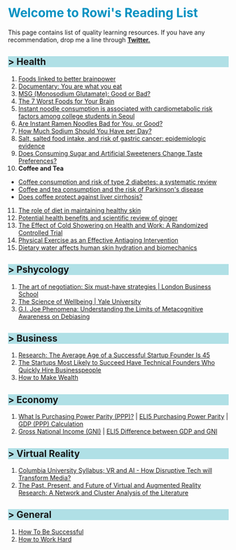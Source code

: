<h1 style="color:#0492c2;"> Welcome to Rowi's Reading List </h1>

This page contains list of quality learning resources. If you have any recommendation, drop me a line through [**Twitter.**](https://twitter.com/rowialfata)


<h2 style="background-color:powderblue;"> > Health </h2>

1. [Foods linked to better brainpower](https://www.health.harvard.edu/healthbeat/foods-linked-to-better-brainpower)
2. [Documentary: You are what you eat](https://www.youtube.com/watch?v=x4_FNTUhwVU)
3. [MSG (Monosodium Glutamate): Good or Bad?](https://www.healthline.com/nutrition/msg-good-or-bad#bottom-line)
4. [The 7 Worst Foods for Your Brain](https://www.healthline.com/nutrition/worst-foods-for-your-brain#TOC_TITLE_HDR_4)
5. [Instant noodle consumption is associated with cardiometabolic risk factors among college students in Seoul](https://www.ncbi.nlm.nih.gov/pmc/articles/PMC5449380/)
6. [Are Instant Ramen Noodles Bad for You, or Good?](https://www.healthline.com/nutrition/ramen-noodles)
7. [How Much Sodium Should You Have per Day?](https://www.healthline.com/nutrition/sodium-per-day)
8. [Salt, salted food intake, and risk of gastric cancer: epidemiologic evidence](https://pubmed.ncbi.nlm.nih.gov/15649247/)
9. [Does Consuming Sugar and Artificial Sweeteners Change Taste Preferences?](https://www.ncbi.nlm.nih.gov/pmc/articles/PMC4500487/)
10. <b> Coffee and Tea </b> <br>
  - [Coffee consumption and risk of type 2 diabetes: a systematic review](https://pubmed.ncbi.nlm.nih.gov/15998896/) <br>
  - [Coffee and tea consumption and the risk of Parkinson's disease](https://pubmed.ncbi.nlm.nih.gov/17712848/) <br>
  - [Does coffee protect against liver cirrhosis?](https://pubmed.ncbi.nlm.nih.gov/11897178/)
11. [The role of diet in maintaining healthy skin](https://www.researchgate.net/publication/330026831_The_role_of_diet_in_maintaining_healthy_skin)
12. [Potential health benefits and scientific review of ginger](https://academicjournals.org/journal/JPP/article-full-text-pdf/56E54E164970)
13. [The Effect of Cold Showering on Health and Work: A Randomized Controlled Trial](https://www.ncbi.nlm.nih.gov/pmc/articles/PMC5025014/)
14. [Physical Exercise as an Effective Antiaging Intervention](https://www.ncbi.nlm.nih.gov/pmc/articles/PMC5457745/?log$=activity)
15. [Dietary water affects human skin hydration and biomechanics](https://www.ncbi.nlm.nih.gov/pmc/articles/PMC4529263/)

<h2 style="background-color:powderblue;"> > Pshycology </h2>

1. [The art of negotiation: Six must-have strategies | London Business School](https://www.youtube.com/watch?v=uKbcmlKb81c&t=1843s)
2. [The Science of Wellbeing | Yale University](https://coursera.org/share/14bcdf8486cd601635d8201ba1a46be4)
3. [G.I. Joe Phenomena: Understanding the Limits of Metacognitive Awareness on Debiasing](https://www.hbs.edu/ris/Publication%20Files/21-084_436ebba8-c832-4922-bb6e-49d000a77df3.pdf)

<h2 style="background-color:powderblue;"> > Business</h2>

1. [Research: The Average Age of a Successful Startup Founder Is 45](https://hbr.org/2018/07/research-the-average-age-of-a-successful-startup-founder-is-45)
2. [The Startups Most Likely to Succeed Have Technical Founders Who Quickly Hire Businesspeople](https://hbr.org/2017/11/the-startups-most-likely-to-succeed-have-technical-founders-who-quickly-hire-businesspeople)
3. [How to Make Wealth](http://www.paulgraham.com/wealth.html)


<h2 style="background-color:powderblue;"> > Economy </h2>

1. [What Is Purchasing Power Parity (PPP)?](https://www.investopedia.com/updates/purchasing-power-parity-ppp/) | [ELI5 Purchasing Power Parity](https://www.reddit.com/r/explainlikeimfive/comments/5c5pay/eli5_what_is_purchasing_power_parity/) | [GDP (PPP) Calculation](https://www.youtube.com/watch?v=g8dSoxmoBsg)
2. [Gross National Income (GNI)](https://en.m.wikipedia.org/wiki/Gross_national_income) | [ELI5 Difference between GDP and GNI](https://www.reddit.com/r/explainlikeimfive/comments/vqcfw/eli5_what_is_gross_domestic_product_gdp/)


<h2 style="background-color:powderblue;"> > Virtual Reality </h2>

1. [Columbia University Syllabus; VR and AI - How Disruptive Tech will Transform Media?](https://www0.gsb.columbia.edu/courses/syllabus/Virtual%20Reality%20%26%20Artificial%20Intelligence%3A%20How%20Disruptive%20Technologies%20will%20Transform%20Media.pdf?_ga=2.43543276.812072786.1627373496-2114642757.1627193663)
2. [The Past, Present, and Future of Virtual and Augmented Reality Research: A Network and Cluster Analysis of the Literature](https://www.frontiersin.org/articles/10.3389/fpsyg.2018.02086/full)


<h2 style="background-color:powderblue;"> > General </h2>

1. [How To Be Successful](https://blog.samaltman.com/how-to-be-successful)
2. [How to Work Hard](http://www.paulgraham.com/hwh.html)
